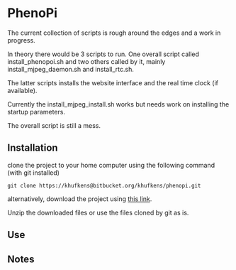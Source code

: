 # PhenoPi

The current collection of scripts is rough around the edges and a work in progress.

In theory there would be 3 scripts to run. One overall script called install_phenopoi.sh and two others called by it, mainly install\_mjpeg\_daemon.sh and install\_rtc.sh.

The latter scripts installs the website interface and the real time clock (if available).

Currently the install\_mjpeg\_install.sh works but needs work on installing the startup parameters.

The overall script is still a mess.

## Installation

clone the project to your home computer using the following command (with git installed)

	git clone https://khufkens@bitbucket.org/khufkens/phenopi.git

alternatively, download the project using [this link](https://bitbucket.org/khufkens/phenopi/get/master.zip).

Unzip the downloaded files or use the files cloned by git as is.

## Use




## Notes


